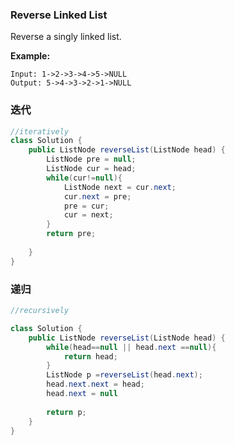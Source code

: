 ### Reverse Linked List

Reverse a singly linked list.

**Example:**

```
Input: 1->2->3->4->5->NULL
Output: 5->4->3->2->1->NULL
```



### 迭代

~~~java
//iteratively
class Solution {
    public ListNode reverseList(ListNode head) {
        ListNode pre = null;
        ListNode cur = head;
        while(cur!=null){
            ListNode next = cur.next;
            cur.next = pre;
            pre = cur;
            cur = next;
        }
        return pre;  
        
    }
}
~~~



### 递归

~~~java
//recursively

class Solution {
    public ListNode reverseList(ListNode head) {
        while(head==null || head.next ==null){
            return head;
        }
        ListNode p =reverseList(head.next);
        head.next.next = head;
        head.next = null
        
        return p;
    }
}
~~~

